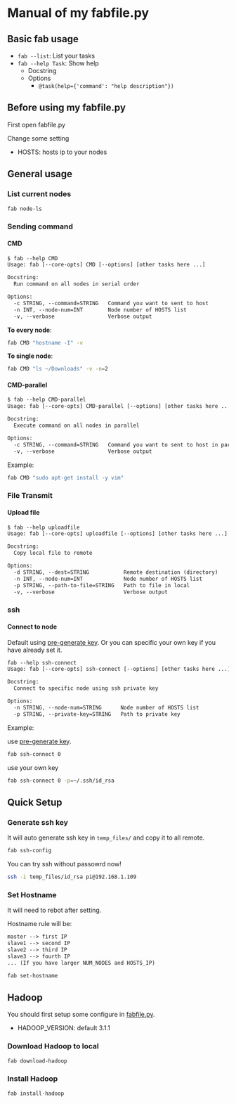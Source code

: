 # Manual of my fabfile.py

## Basic fab usage

* `fab --list`: List your tasks
* `fab --help Task`: Show help
    * Docstring
    * Options
        * `@task(help={'command': "help description"})`

## Before using my fabfile.py

First open fabfile.py

Change some setting

* HOSTS: hosts ip to your nodes

## General usage

### List current nodes

```sh
fab node-ls
```

### Sending command

#### CMD

```txt
$ fab --help CMD
Usage: fab [--core-opts] CMD [--options] [other tasks here ...]

Docstring:
  Run command on all nodes in serial order

Options:
  -c STRING, --command=STRING   Command you want to sent to host
  -n INT, --node-num=INT        Node number of HOSTS list
  -v, --verbose                 Verbose output
```

**To every node**:

```sh
fab CMD "hostname -I" -v
```

**To single node**:

```sh
fab CMD "ls ~/Downloads" -v -n=2
```

#### CMD-parallel

```txt
$ fab --help CMD-parallel
Usage: fab [--core-opts] CMD-parallel [--options] [other tasks here ...]

Docstring:
  Execute command on all nodes in parallel

Options:
  -c STRING, --command=STRING   Command you want to sent to host in parallel
  -v, --verbose                 Verbose output
```

Example:

```sh
fab CMD "sudo apt-get install -y vim"
```

### File Transmit

#### Upload file

```txt
$ fab --help uploadfile
Usage: fab [--core-opts] uploadfile [--options] [other tasks here ...]

Docstring:
  Copy local file to remote

Options:
  -d STRING, --dest=STRING           Remote destination (directory)
  -n INT, --node-num=INT             Node number of HOSTS list
  -p STRING, --path-to-file=STRING   Path to file in local
  -v, --verbose                      Verbose output
```

### ssh

#### Connect to node

Default using [pre-generate key](#Generate-ssh-key). Or you can specific your own key if you have already set it.

```txt
fab --help ssh-connect
Usage: fab [--core-opts] ssh-connect [--options] [other tasks here ...]

Docstring:
  Connect to specific node using ssh private key

Options:
  -n STRING, --node-num=STRING      Node number of HOSTS list
  -p STRING, --private-key=STRING   Path to private key
```

Example:

use [pre-generate key](#Generate-ssh-key).

```sh
fab ssh-connect 0
```

use your own key

```sh
fab ssh-connect 0 -p=~/.ssh/id_rsa
```

## Quick Setup

### Generate ssh key

It will auto generate ssh key in `temp_files/` and copy it to all remote.

```sh
fab ssh-config
```

You can try ssh without passowrd now!

```sh
ssh -i temp_files/id_rsa pi@192.168.1.109
```

### Set Hostname

It will need to rebot after setting.

Hostname rule will be:

```txt
master --> first IP
slave1 --> second IP
slave2 --> third IP
slave3 --> fourth IP
... (If you have larger NUM_NODES and HOSTS_IP)
```

```sh
fab set-hostname
```

## Hadoop

You should first setup some configure in [fabfile.py](fabfile.py).

* HADOOP_VERSION: default 3.1.1

### Download Hadoop to local

```sh
fab download-hadoop
```

### Install Hadoop

```sh
fab install-hadoop
```
